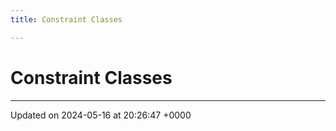 ```yaml
---
title: Constraint Classes

---
```


# Constraint Classes








-------------------------------

Updated on 2024-05-16 at 20:26:47 +0000